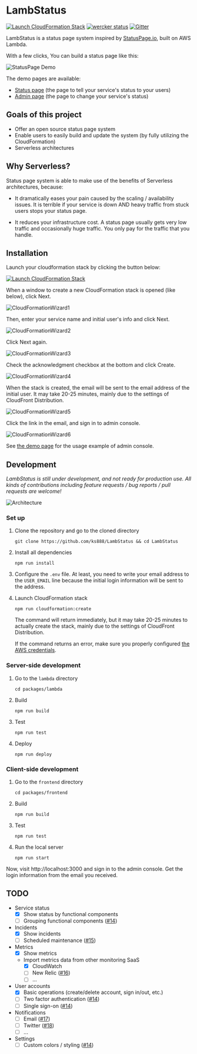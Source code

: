 # LambStatus

[![Launch CloudFormation Stack](https://s3.amazonaws.com/cloudformation-examples/cloudformation-launch-stack.png)](https://console.aws.amazon.com/cloudformation/home#/stacks/new?stackName=StatusPage&templateURL=https://s3-ap-northeast-1.amazonaws.com/lambstatus/cf-template/0.2.0/lamb-status.yml)
[![wercker status](https://app.wercker.com/status/fcb6fb7398629e934ae0538737021d14/s/master "wercker status")](https://app.wercker.com/project/byKey/fcb6fb7398629e934ae0538737021d14)
[![Gitter](https://img.shields.io/gitter/room/nwjs/nw.js.svg)](https://gitter.im/ks888/LambStatus)

LambStatus is a status page system inspired by [StatusPage.io](https://www.statuspage.io/), built on AWS Lambda.

With a few clicks, You can build a status page like this:

![StatusPage Demo](https://raw.githubusercontent.com/wiki/ks888/LambStatus/images/StatusPageDemo_v2.0.0.png)

The demo pages are available:
* [Status page](https://lambstatus.github.io/demo-status/) (the page to tell your service's status to your users)
* [Admin page](https://lambstatus.github.io/demo-admin/) (the page to change your service's status)

## Goals of this project

* Offer an open source status page system
* Enable users to easily build and update the system (by fully utilizing the CloudFormation)
* Serverless architectures

## Why Serverless?

Status page system is able to make use of the benefits of Serverless architectures, because:

* It dramatically eases your pain caused by the scaling / availability issues. It is terrible if your service is down AND heavy traffic from stuck users stops your status page.

* It reduces your infrastructure cost. A status page usually gets very low traffic and occasionally huge traffic. You only pay for the traffic that you handle.

## Installation

Launch your cloudformation stack by clicking the button below:

[![Launch CloudFormation Stack](https://s3.amazonaws.com/cloudformation-examples/cloudformation-launch-stack.png)](https://console.aws.amazon.com/cloudformation/home#/stacks/new?stackName=StatusPage&templateURL=https://s3-ap-northeast-1.amazonaws.com/lambstatus/cf-template/0.2.0/lamb-status.yml)

When a window to create a new CloudFormation stack is opened (like below), click Next.

![CloudFormationWizard1](https://raw.githubusercontent.com/wiki/ks888/LambStatus/images/CloudFormationWizard1.png)

Then, enter your service name and initial user's info and click Next.

![CloudFormationWizard2](https://raw.githubusercontent.com/wiki/ks888/LambStatus/images/CloudFormationWizard2.png)

Click Next again.

![CloudFormationWizard3](https://raw.githubusercontent.com/wiki/ks888/LambStatus/images/CloudFormationWizard3.png)

Check the acknowledgment checkbox at the bottom and click Create.

![CloudFormationWizard4](https://raw.githubusercontent.com/wiki/ks888/LambStatus/images/CloudFormationWizard4.png)

When the stack is created, the email will be sent to the email address of the initial user. It may take 20-25 minutes, mainly due to the settings of CloudFront Distribution.

![CloudFormationWizard5](https://raw.githubusercontent.com/wiki/ks888/LambStatus/images/CloudFormationWizard5.png)

Click the link in the email, and sign in to admin console.

![CloudFormationWizard6](https://raw.githubusercontent.com/wiki/ks888/LambStatus/images/CloudFormationWizard6.png)

See [the demo page](https://lambstatus.github.io/demo-admin/) for the usage example of admin console.

## Development

*LambStatus is still under development, and not ready for production use. All kinds of contributions including feature requests / bug reports / pull requests are welcome!*

![Architecture](https://raw.githubusercontent.com/wiki/ks888/LambStatus/images/Architecture.png)

### Set up

1. Clone the repository and go to the cloned directory

   `git clone https://github.com/ks888/LambStatus && cd LambStatus`

2. Install all dependencies

   `npm run install`

3. Configure the `.env` file. At least, you need to write your email address to the `USER_EMAIL` line because the initial login information will be sent to the address.

4. Launch CloudFormation stack

   `npm run cloudformation:create`

   The command will return immediately, but it may take 20-25 minutes to actually create the stack, mainly due to the settings of CloudFront Distribution.

   If the command returns an error, make sure you properly configured [the AWS credentials](http://docs.aws.amazon.com/cli/latest/userguide/cli-chap-getting-started.html#config-settings-and-precedence).

### Server-side development

1. Go to the `lambda` directory

   `cd packages/lambda`

2. Build

   `npm run build`

3. Test

   `npm run test`

4. Deploy

   `npm run deploy`

### Client-side development

1. Go to the `frontend` directory

   `cd packages/frontend`

2. Build

   `npm run build`

3. Test

   `npm run test`

4. Run the local server

   `npm run start`

Now, visit http://localhost:3000 and sign in to the admin console. Get the login information from the email you received.

## TODO

* Service status
  * [x] Show status by functional components
  * [ ] Grouping functional components ([#14](https://github.com/ks888/LambStatus/issues/14))
* Incidents
  * [x] Show incidents
  * [ ] Scheduled maintenance ([#15](https://github.com/ks888/LambStatus/issues/15))
* Metrics
  * [x] Show metrics
  * Import metrics data from other monitoring SaaS
    * [x] CloudWatch
    * [ ] New Relic ([#16](https://github.com/ks888/LambStatus/issues/16))
    * [ ] ...
* User accounts
  * [x] Basic operations (create/delete account, sign in/out, etc.)
  * [ ] Two factor authentication ([#14](https://github.com/ks888/LambStatus/issues/14))
  * [ ] Single sign-on ([#14](https://github.com/ks888/LambStatus/issues/14))
* Notifications
  * [ ] Email ([#17](https://github.com/ks888/LambStatus/issues/17))
  * [ ] Twitter ([#18](https://github.com/ks888/LambStatus/issues/18))
  * [ ] ...
* Settings
  * [ ] Custom colors / styling ([#14](https://github.com/ks888/LambStatus/issues/14))
